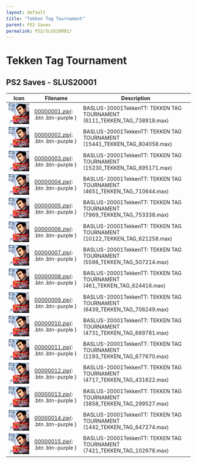 ```yaml
---
layout: default
title: "Tekken Tag Tournament"
parent: PS2 Saves
permalink: PS2/SLUS20001/
---
```

# Tekken Tag Tournament

## PS2 Saves - SLUS20001

| Icon | Filename | Description |
|------|----------|-------------|
| ![Tekken Tag Tournament](icon0.png) | [00000001.zip](00000001.zip){: .btn .btn-purple } | BASLUS-20001TekkenTT: TEKKEN TAG TOURNAMENT (6111_TEKKEN_TAG_738918.max) |
| ![Tekken Tag Tournament](icon0.png) | [00000002.zip](00000002.zip){: .btn .btn-purple } | BASLUS-20001TekkenTT: TEKKEN TAG TOURNAMENT (15441_TEKKEN_TAG_804058.max) |
| ![Tekken Tag Tournament](icon0.png) | [00000003.zip](00000003.zip){: .btn .btn-purple } | BASLUS-20001TekkenTT: TEKKEN TAG TOURNAMENT (15230_TEKKEN_TAG_695171.max) |
| ![Tekken Tag Tournament](icon0.png) | [00000004.zip](00000004.zip){: .btn .btn-purple } | BASLUS-20001TekkenTT: TEKKEN TAG TOURNAMENT (4651_TEKKEN_TAG_710644.max) |
| ![Tekken Tag Tournament](icon0.png) | [00000005.zip](00000005.zip){: .btn .btn-purple } | BASLUS-20001TekkenTT: TEKKEN TAG TOURNAMENT (7969_TEKKEN_TAG_753338.max) |
| ![Tekken Tag Tournament](icon0.png) | [00000006.zip](00000006.zip){: .btn .btn-purple } | BASLUS-20001TekkenTT: TEKKEN TAG TOURNAMENT (10122_TEKKEN_TAG_621258.max) |
| ![Tekken Tag Tournament](icon0.png) | [00000007.zip](00000007.zip){: .btn .btn-purple } | BASLUS-20001TekkenTT: TEKKEN TAG TOURNAMENT (5598_TEKKEN_TAG_507214.max) |
| ![Tekken Tag Tournament](icon0.png) | [00000008.zip](00000008.zip){: .btn .btn-purple } | BASLUS-20001TekkenTT: TEKKEN TAG TOURNAMENT (461_TEKKEN_TAG_624416.max) |
| ![Tekken Tag Tournament](icon0.png) | [00000009.zip](00000009.zip){: .btn .btn-purple } | BASLUS-20001TekkenTT: TEKKEN TAG TOURNAMENT (6439_TEKKEN_TAG_706249.max) |
| ![Tekken Tag Tournament](icon0.png) | [00000010.zip](00000010.zip){: .btn .btn-purple } | BASLUS-20001TekkenTT: TEKKEN TAG TOURNAMENT (4731_TEKKEN_TAG_669781.max) |
| ![Tekken Tag Tournament](icon0.png) | [00000011.zip](00000011.zip){: .btn .btn-purple } | BASLUS-20001TekkenTT: TEKKEN TAG TOURNAMENT (1193_TEKKEN_TAG_677670.max) |
| ![Tekken Tag Tournament](icon0.png) | [00000012.zip](00000012.zip){: .btn .btn-purple } | BASLUS-20001TekkenTT: TEKKEN TAG TOURNAMENT (4717_TEKKEN_TAG_431622.max) |
| ![Tekken Tag Tournament](icon0.png) | [00000013.zip](00000013.zip){: .btn .btn-purple } | BASLUS-20001TekkenTT: TEKKEN TAG TOURNAMENT (3858_TEKKEN_TAG_299527.max) |
| ![Tekken Tag Tournament](icon0.png) | [00000014.zip](00000014.zip){: .btn .btn-purple } | BASLUS-20001TekkenTT: TEKKEN TAG TOURNAMENT (1442_TEKKEN_TAG_647274.max) |
| ![Tekken Tag Tournament](icon0.png) | [00000015.zip](00000015.zip){: .btn .btn-purple } | BASLUS-20001TekkenTT: TEKKEN TAG TOURNAMENT (7421_TEKKEN_TAG_102978.max) |

